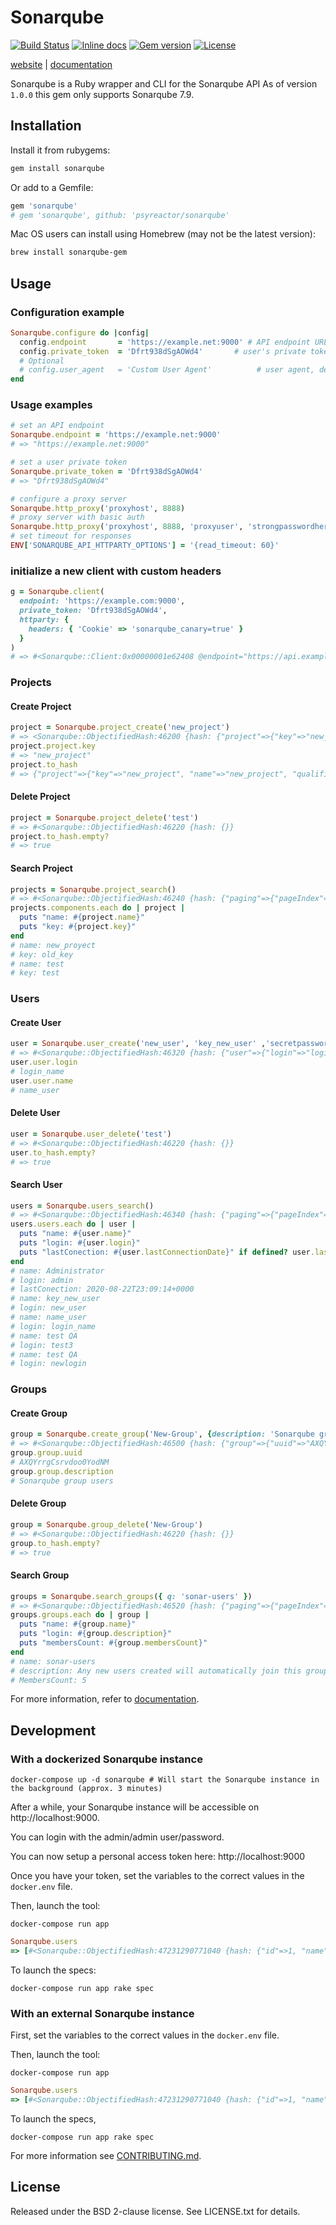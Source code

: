 # Sonarqube

[![Build Status](https://img.shields.io/github/workflow/status/psyreactor/sonarqube/CI/master)](https://github.com/psyreactor/sonarqube/actions?query=workflow%3ARuby)
[![Inline docs](https://inch-ci.org/github/psyreactor/sonarqube.svg)](https://inch-ci.org/github/psyreactor/sonarqube)
[![Gem version](https://img.shields.io/gem/v/sonarqube.svg)](https://rubygems.org/gems/sonarqube)
[![License](https://img.shields.io/badge/license-BSD-red.svg)](https://github.com/psyreactor/sonarqube/blob/master/LICENSE.txt)

[website](https://psyreactor.github.io/sonarqube) |
[documentation](https://www.rubydoc.info/gems/sonarqube/frames)

Sonarqube is a Ruby wrapper and CLI for the Sonarqube API
As of version `1.0.0` this gem only supports Sonarqube 7.9.

## Installation

Install it from rubygems:

```sh
gem install sonarqube
```

Or add to a Gemfile:

```ruby
gem 'sonarqube'
# gem 'sonarqube', github: 'psyreactor/sonarqube'
```

Mac OS users can install using Homebrew (may not be the latest version):

```sh
brew install sonarqube-gem
```

## Usage

### Configuration example

```ruby
Sonarqube.configure do |config|
  config.endpoint       = 'https://example.net:9000' # API endpoint URL, default: ENV['SONARQUBE_API_ENDPOINT']
  config.private_token  = 'Dfrt938dSgAOWd4'       # user's private token, default: ENV['SONARQUBE_API_PRIVATE_TOKEN']
  # Optional
  # config.user_agent   = 'Custom User Agent'          # user agent, default: 'Sonarqube Ruby Gem [version]'
end
```

### Usage examples

```ruby
# set an API endpoint
Sonarqube.endpoint = 'https://example.net:9000'
# => "https://example.net:9000"

# set a user private token
Sonarqube.private_token = 'Dfrt938dSgAOWd4'
# => "Dfrt938dSgAOWd4"

# configure a proxy server
Sonarqube.http_proxy('proxyhost', 8888)
# proxy server with basic auth
Sonarqube.http_proxy('proxyhost', 8888, 'proxyuser', 'strongpasswordhere')
# set timeout for responses
ENV['SONARQUBE_API_HTTPARTY_OPTIONS'] = '{read_timeout: 60}'
```

### initialize a new client with custom headers
```ruby
g = Sonarqube.client(
  endpoint: 'https://example.com:9000',
  private_token: 'Dfrt938dSgAOWd4',
  httparty: {
    headers: { 'Cookie' => 'sonarqube_canary=true' }
  }
)
# => #<Sonarqube::Client:0x00000001e62408 @endpoint="https://api.example.com", @private_token="qEsq1pt6HJPaNciie3MG", @user_agent="Sonarqube Ruby Gem 2.0.0">
```

### Projects

#### Create Project
```ruby
project = Sonarqube.project_create('new_project')
# => <Sonarqube::ObjectifiedHash:46200 {hash: {"project"=>{"key"=>"new_project", "name"=>"new_project", "qualifier"=>"TRK", "visibility"=>"public"}}}
project.project.key
# => "new_project"
project.to_hash
# => {"project"=>{"key"=>"new_project", "name"=>"new_project", "qualifier"=>"TRK", "visibility"=>"public"}}
```

#### Delete Project
```ruby
project = Sonarqube.project_delete('test')
# => #<Sonarqube::ObjectifiedHash:46220 {hash: {}}
project.to_hash.empty?
# => true
```

#### Search Project
```ruby
projects = Sonarqube.project_search()
# => #<Sonarqube::ObjectifiedHash:46240 {hash: {"paging"=>{"pageIndex"=>1, "pageSize"=>100, "total"=>2}, "components"=>[{"organization"=>"default-organization", "key"=>"old_key", "name"=>"new_proyect", "qualifier"=>"TRK", "visibility"=>"private"}, {"organization"=>"default-organization", "key"=>"test", "name"=>"test", "qualifier"=>"TRK", "visibility"=>"public"}]}}
projects.components.each do | project |
  puts "name: #{project.name}"
  puts "key: #{project.key}"
end
# name: new_proyect
# key: old_key
# name: test
# key: test
```

### Users

#### Create User
```ruby
user = Sonarqube.user_create('new_user', 'key_new_user' ,'secretpassword')
# => #<Sonarqube::ObjectifiedHash:46320 {hash: {"user"=>{"login"=>"login_name", "name"=>"name_user", "scmAccounts"=>[], "active"=>true, "local"=>true}}}
user.user.login
# login_name
user.user.name
# name_user
```

#### Delete User
```ruby
user = Sonarqube.user_delete('test')
# => #<Sonarqube::ObjectifiedHash:46220 {hash: {}}
user.to_hash.empty?
# => true
```

#### Search User
```ruby
users = Sonarqube.users_search()
# => #<Sonarqube::ObjectifiedHash:46340 {hash: {"paging"=>{"pageIndex"=>1, "pageSize"=>50, "total"=>5}, "users"=>[{"login"=>"admin", "name"=>"Administrator", "active"=>true, "groups"=>["sonar-administrators", "sonar-users"], "tokensCount"=>1, "local"=>true, "externalIdentity"=>"admin", "externalProvider"=>"sonarqube", "lastConnectionDate"=>"2020-08-22T23:09:14+0000"}, {"login"=>"new_user", "name"=>"key_new_user", "active"=>true, "groups"=>["sonar-users"], "tokensCount"=>0, "local"=>true, "externalIdentity"=>"new_user", "externalProvider"=>"sonarqube"}, {"login"=>"login_name", "name"=>"name_user", "active"=>true, "groups"=>["sonar-users"], "tokensCount"=>0, "local"=>true, "externalIdentity"=>"login_name", "externalProvider"=>"sonarqube"}, {"login"=>"test3", "name"=>"test QA", "active"=>true, "groups"=>["sonar-users"], "tokensCount"=>0, "local"=>true, "externalIdentity"=>"test3", "externalProvider"=>"sonarqube"}, {"login"=>"newlogin", "name"=>"test QA", "active"=>true, "groups"=>["sonar-users"], "tokensCount"=>0, "local"=>true, "externalIdentity"=>"newlogin", "externalProvider"=>"sonarqube"}]}}
users.users.each do | user |
  puts "name: #{user.name}"
  puts "login: #{user.login}"
  puts "lastConection: #{user.lastConnectionDate}" if defined? user.lastConnectionDate
end
# name: Administrator
# login: admin
# lastConection: 2020-08-22T23:09:14+0000
# name: key_new_user
# login: new_user
# name: name_user
# login: login_name
# name: test QA
# login: test3
# name: test QA
# login: newlogin
```

### Groups

#### Create Group
```ruby
group = Sonarqube.create_group('New-Group', {description: 'Sonarqube group users'})
# => #<Sonarqube::ObjectifiedHash:46500 {hash: {"group"=>{"uuid"=>"AXQYrrgCsrvdoo0YodNM", "organization"=>"default-organization", "name"=>"New-Group", "description"=>"Sonarqube group users", "membersCount"=>0, "default"=>false}}}
group.group.uuid
# AXQYrrgCsrvdoo0YodNM
group.group.description
# Sonarqube group users
```

#### Delete Group
```ruby
group = Sonarqube.group_delete('New-Group')
# => #<Sonarqube::ObjectifiedHash:46220 {hash: {}}
group.to_hash.empty?
# => true
```

#### Search Group
```ruby
groups = Sonarqube.search_groups({ q: 'sonar-users' })
# => #<Sonarqube::ObjectifiedHash:46520 {hash: {"paging"=>{"pageIndex"=>1, "pageSize"=>100, "total"=>1}, "groups"=>[{"uuid"=>"AXOt93S3gMZPhbn-E_O7", "name"=>"sonar-users", "description"=>"Any new users created will automatically join this group", "membersCount"=>5, "default"=>true}]}}
groups.groups.each do | group |
  puts "name: #{group.name}"
  puts "login: #{group.description}"
  puts "membersCount: #{group.membersCount}"
end
# name: sonar-users
# description: Any new users created will automatically join this group
# MembersCount: 5
```

For more information, refer to [documentation](https://www.rubydoc.info/gems/sonarqube/frames).

## Development

### With a dockerized Sonarqube instance

```shell
docker-compose up -d sonarqube # Will start the Sonarqube instance in the background (approx. 3 minutes)
```

After a while, your Sonarqube instance will be accessible on http://localhost:9000.

You can login with the admin/admin user/password.

You can now setup a personal access token here: http://localhost:9000

Once you have your token, set the variables to the correct values in the `docker.env` file.

Then, launch the tool:

```shell
docker-compose run app
```

```ruby
Sonarqube.users
=> [#<Sonarqube::ObjectifiedHash:47231290771040 {hash: {"id"=>1, "name"=>"Administrator", "username"=>"root", ...]
```

To launch the specs:

```shell
docker-compose run app rake spec
```


### With an external Sonarqube instance

First, set the variables to the correct values in the `docker.env` file.

Then, launch the tool:

```shell
docker-compose run app
```

```ruby
Sonarqube.users
=> [#<Sonarqube::ObjectifiedHash:47231290771040 {hash: {"id"=>1, "name"=>"Administrator", "username"=>"root", ...]
```

To launch the specs,

```shell
docker-compose run app rake spec
```

For more information see [CONTRIBUTING.md](https://github.com/psyreactor/sonarqube/blob/master/CONTRIBUTING.md).

## License

Released under the BSD 2-clause license. See LICENSE.txt for details.
